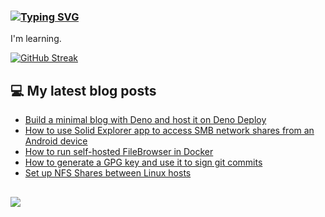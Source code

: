 ### [![Typing SVG](https://readme-typing-svg.herokuapp.com/?lines=Hello+World.+👋)](https://git.io/typing-svg)

I'm learning.

[![GitHub Streak](https://github-readme-streak-stats.herokuapp.com/?user=fullmetalbrackets&background=08083a&dates=b3e4ff&currStreakNum=fe10bf&sideNums=fe10bf&stroke=fe10bf&ring=ff8f1f&sideLabels=ff8f1f&fire=fcf645&currStreakLabel=fe10bf&hide_border=true)](https://git.io/streak-stats)

## 💻 My latest blog posts
<!-- BLOG-POST-LIST:START -->
- [Build a minimal blog with Deno and host it on Deno Deploy](https://arieldiaz.codes/blog/minimal-blog-deno-deploy/)
- [How to use Solid Explorer app to access SMB network shares from an Android device](https://arieldiaz.codes/blog/solid-explorer-samba-share/)
- [How to run self-hosted FileBrowser in Docker](https://arieldiaz.codes/blog/how-to-run-filebrowser-in-docker/)
- [How to generate a GPG key and use it to sign git commits](https://arieldiaz.codes/blog/How-to-generate-GPG-to-sign-git-commits/)
- [Set up NFS Shares between Linux hosts](https://arieldiaz.codes/blog/setup-nfs-shares-linux/)
<!-- BLOG-POST-LIST:END -->

##
![](https://komarev.com/ghpvc/?username=fullmetalbrackets&flat-square&color=fa28ad)
